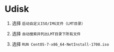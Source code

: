 # Udisk




1. 选择 `启动自定义ISO/IMG文件（LMT目录）`

2. 选择 `自动搜索并列出LMT目录下所有文件`

3. 选择 `RUN CentOS-7-x86_64-NetInstall-1708.iso`

